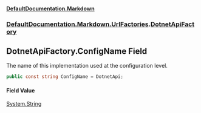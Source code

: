 #### [DefaultDocumentation.Markdown](index.md 'index')
### [DefaultDocumentation.Markdown.UrlFactories](index.md#DefaultDocumentation.Markdown.UrlFactories 'DefaultDocumentation.Markdown.UrlFactories').[DotnetApiFactory](DotnetApiFactory.md 'DefaultDocumentation.Markdown.UrlFactories.DotnetApiFactory')

## DotnetApiFactory.ConfigName Field

The name of this implementation used at the configuration level.

```csharp
public const string ConfigName = DotnetApi;
```

#### Field Value
[System.String](https://docs.microsoft.com/en-us/dotnet/api/System.String 'System.String')